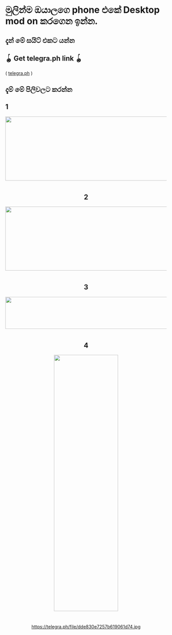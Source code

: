 # මුලින්ම ඔයාලගෙ phone එකේ Desktop mod on කරගෙන ඉන්න.

## දැන් මේ සයිට් එකට යන්න
## 🪀 Get telegra.ph link 🪀           

 ( [telegra.ph](https://telegra.ph/) )

## දැම් මේ පිලිවලට කරන්න

## 1
<div align="center">
  <img src="https://telegra.ph/file/7dc1cd197eda3e49c9434.jpg" width="800" height="200">
  <h1>  </h1>

## 2
<div align="center">
  <img src="https://telegra.ph/file/25a22516055c67a9d572d.jpg" width="800" height="200">
  <h1>  </h1>

## 3
<div align="center">
  <img src="https://telegra.ph/file/eccedb13990b89a6799d3.jpg" width="800" height="100">
  <h1>  </h1>

## 4
<div align="center">
  <img src="https://telegra.ph/file/dde830e7257b619061d74.jpg" width="200" height="800">
  <h1>  </h1>

https://telegra.ph/file/dde830e7257b619061d74.jpg

